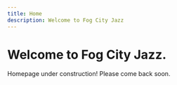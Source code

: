 ```yaml
---
title: Home
description: Welcome to Fog City Jazz
---
```

# Welcome to **Fog City Jazz**.

Homepage under construction! Please come back soon.
